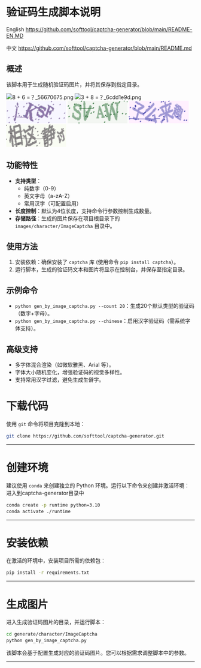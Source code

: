 # 验证码生成脚本说明
English https://github.com/softtool/captcha-generator/blob/main/README-EN.MD

中文 https://github.com/softtool/captcha-generator/blob/main/README.md

## 概述
该脚本用于生成随机验证码图片，并将其保存到指定目录。


![8 + 6 =？_56670675.png](images/character/ImageCaptcha/8%20%2B%206%20%3D%EF%BC%9F_56670675.png)
![3 + 8 =？_6cdd1e9d.png](images/character/ImageCaptcha/3%20%2B%208%20%3D%EF%BC%9F_6cdd1e9d.png)
![jKsF_8ecb373d.png](images/character/ImageCaptcha/jKsF_8ecb373d.png)
![sVAW_bdc54215.png](images/character/ImageCaptcha/sVAW_bdc54215.png)
![子么来趣_7b951bcd.png](images/character/ImageCaptcha/%E5%AD%90%E4%B9%88%E6%9D%A5%E8%B6%A3_7b951bcd.png)
![相这静讨_d7282dd6.png](images/character/ImageCaptcha/%E7%9B%B8%E8%BF%99%E9%9D%99%E8%AE%A8_d7282dd6.png)

## 功能特性
- **支持类型**：
  - 纯数字（0-9）
  - 英文字母（a-zA-Z）
  - 常用汉字（可配置启用）
- **长度控制**：默认为4位长度，支持命令行参数控制生成数量。
- **存储路径**：生成的图片保存在项目根目录下的 `images/character/ImageCaptcha` 目录中。

## 使用方法
1. 安装依赖：确保安装了 `captcha` 库 (使用命令 `pip install captcha`）。
2. 运行脚本，生成的验证码文本和图片将显示在控制台，并保存至指定目录。

## 示例命令
- `python gen_by_image_captcha.py --count 20`：生成20个默认类型的验证码（数字+字母）。
- `python gen_by_image_captcha.py --chinese`：启用汉字验证码（需系统字体支持）。

## 高级支持
- 多字体混合渲染（如微软雅黑、Arial 等）。
- 字体大小随机变化，增强验证码的视觉多样性。
- 支持常用汉字过滤，避免生成生僻字。

# 下载代码

使用 `git` 命令将项目克隆到本地：

``` bash
git clone https://github.com/softtool/captcha-generator.git
```

---

# 创建环境

建议使用 `conda` 来创建独立的 Python 环境。运行以下命令来创建并激活环境：
进入到captcha-generator目录中
``` bash
conda create -p runtime python=3.10
conda activate ./runtime
```

---

# 安装依赖

在激活的环境中，安装项目所需的依赖包：

``` bash
pip install -r requirements.txt
```

---

# 生成图片

进入生成验证码图片的目录，并运行脚本：

``` bash
cd generate/character/ImageCaptcha
python gen_by_image_captcha.py
```
该脚本会基于配置生成对应的验证码图片。您可以根据需求调整脚本中的参数。

---
```

